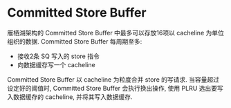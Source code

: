 # Committed Store Buffer

雁栖湖架构的 Committed Store Buffer 中最多可以存放16项以  cacheline 为单位组织的数据. Committed Store Buffer 每周期至多:

* 接收2条 SQ 写入的 store 指令
* 向数据缓存写一个 cacheline

Committed Store Buffer 以 cacheline 为粒度合并 store 的写请求. 当容量超过设定好的阈值时, Committed Store Buffer 会执行换出操作, 使用 PLRU 选出要写入数据缓存的 cacheline, 并将其写入数据缓存.



